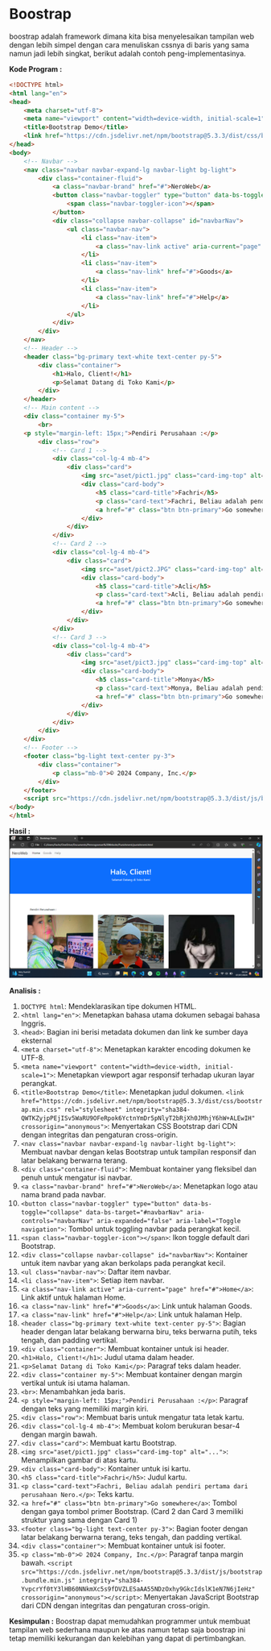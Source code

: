 # Boostrap
boostrap adalah framework dimana kita bisa menyelesaikan tampilan web dengan lebih simpel dengan cara menuliskan cssnya di baris yang sama namun jadi lebih singkat, berikut adalah contoh peng-implementasinya.


**Kode Program :**
```html
<!DOCTYPE html>
<html lang="en">
<head>
    <meta charset="utf-8">
    <meta name="viewport" content="width=device-width, initial-scale=1">
    <title>Bootstrap Demo</title>
    <link href="https://cdn.jsdelivr.net/npm/bootstrap@5.3.3/dist/css/bootstrap.min.css" rel="stylesheet" integrity="sha384-QWTKZyjpPEjISv5WaRU9OFeRpok6YctnYmDr5pNlyT2bRjXh0JMhjY6hW+ALEwIH" crossorigin="anonymous">
</head>
<body>
    <!-- Navbar -->
    <nav class="navbar navbar-expand-lg navbar-light bg-light">
        <div class="container-fluid">
            <a class="navbar-brand" href="#">NeroWeb</a>
            <button class="navbar-toggler" type="button" data-bs-toggle="collapse" data-bs-target="#navbarNav" aria-controls="navbarNav" aria-expanded="false" aria-label="Toggle navigation">
                <span class="navbar-toggler-icon"></span>
            </button>
            <div class="collapse navbar-collapse" id="navbarNav">
                <ul class="navbar-nav">
                    <li class="nav-item">
                        <a class="nav-link active" aria-current="page" href="#">Home</a>
                    </li>
                    <li class="nav-item">
                        <a class="nav-link" href="#">Goods</a>
                    </li>
                    <li class="nav-item">
                        <a class="nav-link" href="#">Help</a>
                    </li>
                </ul>
            </div>
        </div>
    </nav>
    <!-- Header -->
    <header class="bg-primary text-white text-center py-5">
        <div class="container">
            <h1>Halo, Client!</h1>
            <p>Selamat Datang di Toko Kami</p>
        </div>
    </header>
    <!-- Main content -->
    <div class="container my-5">
        <br>
    <p style="margin-left: 15px;">Pendiri Perusahaan :</p>
        <div class="row">
            <!-- Card 1 -->
            <div class="col-lg-4 mb-4">
                <div class="card">
                    <img src="aset/pict1.jpg" class="card-img-top" alt="...">
                    <div class="card-body">
                        <h5 class="card-title">Fachri</h5>
                        <p class="card-text">Fachri, Beliau adalah pendiri pertama dari perusahaan Nero.</p>
                        <a href="#" class="btn btn-primary">Go somewhere</a>
                    </div>
                </div>
            </div>
            <!-- Card 2 -->
            <div class="col-lg-4 mb-4">
                <div class="card">
                    <img src="aset/pict2.JPG" class="card-img-top" alt="...">
                    <div class="card-body">
                        <h5 class="card-title">Acli</h5>
                        <p class="card-text">Acli, Beliau adalah pendiri pertama dari perusahaan Nero.</p>
                        <a href="#" class="btn btn-primary">Go somewhere</a>
                    </div>
                </div>
            </div>
            <!-- Card 3 -->
            <div class="col-lg-4 mb-4">
                <div class="card">
                    <img src="aset/pict3.jpg" class="card-img-top" alt="...">
                    <div class="card-body">
                        <h5 class="card-title">Monya</h5>
                        <p class="card-text">Monya, Beliau adalah pendiri pertama dari perusahaan Nero.</p>
                        <a href="#" class="btn btn-primary">Go somewhere</a>
                    </div>
                </div>
            </div>
        </div>
    </div>
    <!-- Footer -->
    <footer class="bg-light text-center py-3">
        <div class="container">
            <p class="mb-0">© 2024 Company, Inc.</p>
        </div>
    </footer>
    <script src="https://cdn.jsdelivr.net/npm/bootstrap@5.3.3/dist/js/bootstrap.bundle.min.js" integrity="sha384-YvpcrYf0tY3lHB60NNkmXc5s9fDVZLESaAA55NDzOxhy9GkcIdslK1eN7N6jIeHz" crossorigin="anonymous"></script>
</body>
</html>
```
**Hasil :**
![gambar](aset2/last.png)

**Analisis :**
1. `DOCTYPE html`: Mendeklarasikan tipe dokumen HTML.
2. `<html lang="en">`: Menetapkan bahasa utama dokumen sebagai bahasa Inggris.
3. `<head>`: Bagian ini berisi metadata dokumen dan link ke sumber daya eksternal
4. `<meta charset="utf-8">`: Menetapkan karakter encoding dokumen ke UTF-8.
5. `<meta name="viewport" content="width=device-width, initial-scale=1">`: Menetapkan viewport agar responsif terhadap ukuran layar perangkat.
6. `<title>Bootstrap Demo</title>`: Menetapkan judul dokumen.
`<link href="https://cdn.jsdelivr.net/npm/bootstrap@5.3.3/dist/css/bootstrap.min.css" rel="stylesheet" integrity="sha384-QWTKZyjpPEjISv5WaRU9OFeRpok6YctnYmDr5pNlyT2bRjXh0JMhjY6hW+ALEwIH" crossorigin="anonymous">`: Menyertakan CSS Bootstrap dari CDN dengan integritas dan pengaturan cross-origin.
7. `<nav class="navbar navbar-expand-lg navbar-light bg-light">`: Membuat navbar dengan kelas Bootstrap untuk tampilan responsif dan latar belakang berwarna terang.
8. `<div class="container-fluid">`: Membuat kontainer yang fleksibel dan penuh untuk mengatur isi navbar.
9. `<a class="navbar-brand" href="#">NeroWeb</a>`: Menetapkan logo atau nama brand pada navbar.
10. `<button class="navbar-toggler" type="button" data-bs-toggle="collapse" data-bs-target="#navbarNav" aria-controls="navbarNav" aria-expanded="false" aria-label="Toggle navigation">`: Tombol untuk toggling navbar pada perangkat kecil.
11. `<span class="navbar-toggler-icon"></span>`: Ikon toggle default dari Bootstrap.
12. `<div class="collapse navbar-collapse" id="navbarNav">`: Kontainer untuk item navbar yang akan berkolaps pada perangkat kecil.
13. `<ul class="navbar-nav">`: Daftar item navbar.
14. `<li class="nav-item">`: Setiap item navbar.
15. `<a class="nav-link active" aria-current="page" href="#">Home</a>`: Link aktif untuk halaman Home.
16. `<a class="nav-link" href="#">Goods</a>`: Link untuk halaman Goods.
17. `<a class="nav-link" href="#">Help</a>`: Link untuk halaman Help.
18. `<header class="bg-primary text-white text-center py-5">`: Bagian header dengan latar belakang berwarna biru, teks berwarna putih, teks tengah, dan padding vertikal.
19. `<div class="container">`: Membuat kontainer untuk isi header.
20. `<h1>Halo, Client!</h1>`: Judul utama dalam header.
21. `<p>Selamat Datang di Toko Kami</p>`: Paragraf teks dalam header.
22. `<div class="container my-5">`: Membuat kontainer dengan margin vertikal untuk isi utama halaman.
22. `<br>`: Menambahkan jeda baris.
23. `<p style="margin-left: 15px;">Pendiri Perusahaan :</p>`: Paragraf dengan teks yang memiliki margin kiri.
24. `<div class="row">`: Membuat baris untuk mengatur tata letak kartu.
25. `<div class="col-lg-4 mb-4">`: Membuat kolom berukuran besar-4 dengan margin bawah.
26. `<div class="card">`: Membuat kartu Bootstrap.
27. `<img src="aset/pict1.jpg" class="card-img-top" alt="...">`: Menampilkan gambar di atas kartu.
28. `<div class="card-body">`: Kontainer untuk isi kartu.
29. `<h5 class="card-title">Fachri</h5>`: Judul kartu.
30. `<p class="card-text">Fachri, Beliau adalah pendiri pertama dari perusahaan Nero.</p>`: Teks kartu.
30. `<a href="#" class="btn btn-primary">Go somewhere</a>`: Tombol dengan gaya tombol primer Bootstrap.
(Card 2 dan Card 3 memiliki struktur yang sama dengan Card 1)
31. `<footer class="bg-light text-center py-3">`: Bagian footer dengan latar belakang berwarna terang, teks tengah, dan padding vertikal.
32. `<div class="container">`: Membuat kontainer untuk isi footer.
33. `<p class="mb-0">© 2024 Company, Inc.</p>`: Paragraf tanpa margin bawah.
`<script src="https://cdn.jsdelivr.net/npm/bootstrap@5.3.3/dist/js/bootstrap.bundle.min.js" integrity="sha384-YvpcrYf0tY3lHB60NNkmXc5s9fDVZLESaAA55NDzOxhy9GkcIdslK1eN7N6jIeHz" crossorigin="anonymous"></script>`: Menyertakan JavaScript Bootstrap dari CDN dengan integritas dan pengaturan cross-origin.

**Kesimpulan :**
Boostrap dapat memudahkan programmer untuk membuat tampilan web sederhana maupun ke atas namun tetap saja boostrap ini tetap memiliki kekurangan dan kelebihan yang dapat di pertimbangkan.
